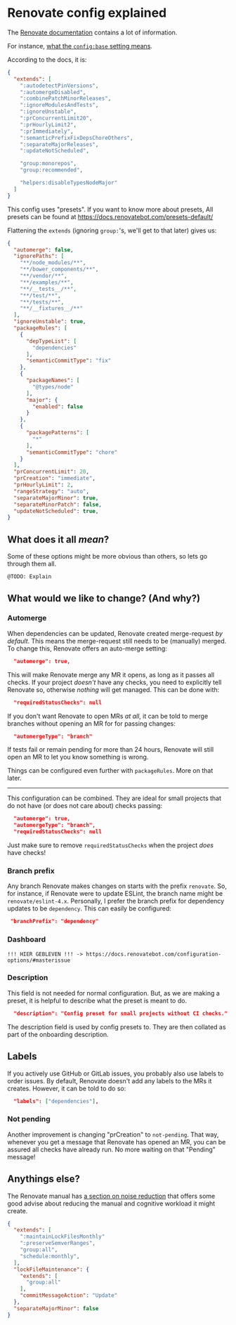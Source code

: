 # Renovate config explained

The [Renovate documentation](https://docs.renovatebot.com/) contains a lot of information.

For instance, [what the `config:base` setting means](https://docs.renovatebot.com/presets-config/).

According to the docs, it is:

```json
{
  "extends": [
    ":autodetectPinVersions",
    ":automergeDisabled",
    ":combinePatchMinorReleases",
    ":ignoreModulesAndTests",
    ":ignoreUnstable",
    ":prConcurrentLimit20",
    ":prHourlyLimit2",
    ":prImmediately",
    ":semanticPrefixFixDepsChoreOthers",
    ":separateMajorReleases",
    ":updateNotScheduled",

    "group:monorepos",
    "group:recommended",

    "helpers:disableTypesNodeMajor"
  ]
}
```

This config uses "presets". If you want to know more about presets, All presets
can be found at https://docs.renovatebot.com/presets-default/

Flattening the `extends` (ignoring `group:`'s, we'll get to that later) gives us:

```json
{
  "automerge": false,
  "ignorePaths": [
    "**/node_modules/**",
    "**/bower_components/**",
    "**/vendor/**",
    "**/examples/**",
    "**/__tests__/**",
    "**/test/**",
    "**/tests/**",
    "**/__fixtures__/**"
  ],
  "ignoreUnstable": true,
  "packageRules": [
    {
      "depTypeList": [
        "dependencies"
      ],
      "semanticCommitType": "fix"
    },
    {
      "packageNames": [
        "@types/node"
      ],
      "major": {
        "enabled": false
      }
    },
    {
      "packagePatterns": [
        "*"
      ],
      "semanticCommitType": "chore"
    }
  ],
  "prConcurrentLimit": 20,
  "prCreation": "immediate",
  "prHourlyLimit": 2,
  "rangeStrategy": "auto",
  "separateMajorMinor": true,
  "separateMinorPatch": false,
  "updateNotScheduled": true,
}
```

## What does it all _mean_?

Some of these options might be more obvious than others, so lets go through them
all.


    @TODO: Explain

## What would we like to change? (And why?)


### Automerge

When dependencies can be updated, Renovate created merge-request _by default_.
This means the merge-request still needs to be (manually) merged.
To change this, Renovate offers an auto-merge setting:

```json
  "automerge": true,
```

This will make Renovate merge any MR it opens, as long as it passes all checks.
If your project _doesn't_ have any checks, you need to explicitly tell Renovate
so, otherwise _nothing_ will get managed. This can be done with:

```json
  "requiredStatusChecks": null
```

If you don't want Renovate to open MRs _at all_, it can be told to merge
branches without opening an MR for for passing changes:

```json
  "automergeType": "branch"
```

If tests fail or remain pending for more than 24 hours, Renovate will still open
an MR to let you know something is wrong.

Things can be configured even further with `packageRules`. More on that later.

- - -

This configuration can be combined. They are ideal for small projects that do
not have (or does not care about) checks passing:

```json
  "automerge": true,
  "automergeType": "branch",
  "requiredStatusChecks": null
```

Just make sure to remove `requiredStatusChecks` when the project _does_ have
checks!

### Branch prefix

Any branch Renovate makes changes on starts with the prefix `renovate`. So, for
instance, if Renovate were to update ESLint, the branch name might be
`renovate/eslint-4.x`. Personally, I prefer the branch prefix for dependency
updates to be `dependency`. This can easily be configured:

```json
 "branchPrefix": "dependency"
```

### Dashboard

    !!! HIER GEBLEVEN !!! -> https://docs.renovatebot.com/configuration-options/#masterissue

### Description

This field is not needed for normal configuration. But, as we are making a
preset, it is helpful to describe what the preset is meant to do.

```json
  "description": "Config preset for small projects without CI checks."
```

The description field is used by config presets to. They are then collated as part of the onboarding description.

## Labels

If you actively use GitHub or GitLab issues, you probably also use labels to
order issues. By default, Renovate doesn't add any labels to the MRs it creates.
However, it can be told to do so:

```json
  "labels": ["dependencies"],
```

### Not pending

Another improvement is changing "prCreation" to `not-pending`. That way,
whenever you get a message that Renovate has opened an MR, you can be assured
all checks have already run. No more waiting on that "Pending" message!

## Anythings else?

The Renovate manual has [a section on noise reduction](https://docs.renovatebot.com/noise-reduction/)
that offers some good advise about reducing the manual and cognitive workload it
might create.

```json
{
  "extends": [
    ":maintainLockFilesMonthly"
    ":preserveSemverRanges",
    "group:all",
    "schedule:monthly",
  ],
  "lockFileMaintenance": {
    "extends": [
      "group:all"
    ],
    "commitMessageAction": "Update"
  },
  "separateMajorMinor": false
}
```
